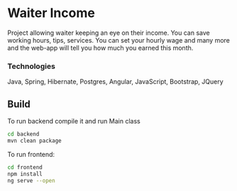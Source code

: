 # Waiter Income

Project allowing waiter keeping an eye on their income.
You can save working hours, tips, services. You can set your
hourly wage and many more and the web-app will tell you how much you
earned this month.

### Technologies 
Java, Spring, Hibernate, Postgres, Angular, JavaScript, Bootstrap, JQuery

## Build

To run backend compile it and run Main class

```sh
cd backend
mvn clean package
```

To run frontend:


```sh
cd frontend
npm install
ng serve --open
```
